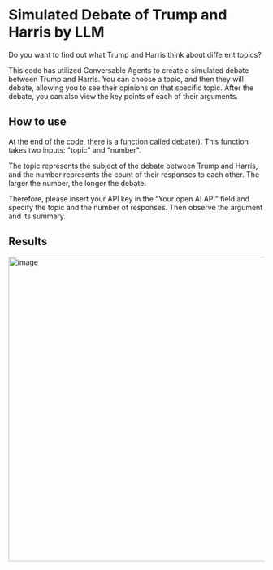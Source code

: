 
# Simulated Debate of Trump and Harris by LLM
Do you want to find out what Trump and Harris think about different topics? 


This code has utilized Conversable Agents to create a simulated debate between Trump and Harris. You can choose a topic, and then they will debate, allowing you to see their opinions on that specific topic. After the debate, you can also view the key points of each of their arguments.




## How to use
At the end of the code, there is a function called debate(). This function takes two inputs: "topic" and "number".

 The topic represents the subject of the debate between Trump and Harris, and the number represents the count of their responses to each other. The larger the number, the longer the debate.
 
Therefore, please insert your API key in the “Your open AI API” field and specify the topic and the number of responses. Then observe the argument and its summary.

## Results
<img width="600" alt="image" src="https://github.com/user-attachments/assets/a868206e-ddc3-407b-b590-8c168540cdc9">
